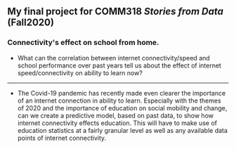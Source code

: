 ## My final project for COMM318 _Stories from Data_ (Fall2020)

### Connectivity's effect on school from home.

* What can the correlation between internet connectivity/speed and school performance over past years tell us about the effect of internet speed/connectivity on ability to learn now?

----

* The Covid-19 pandemic has recently made even clearer the importance of an internet connection in ability to learn. Especially with the themes of 2020 and the importance of education on social mobility and change, can we create a predictive model, based on past data, to show how internet connectivity effects education. This will have to make use of education statistics at a fairly granular level as well as any available data points of internet connectivity.